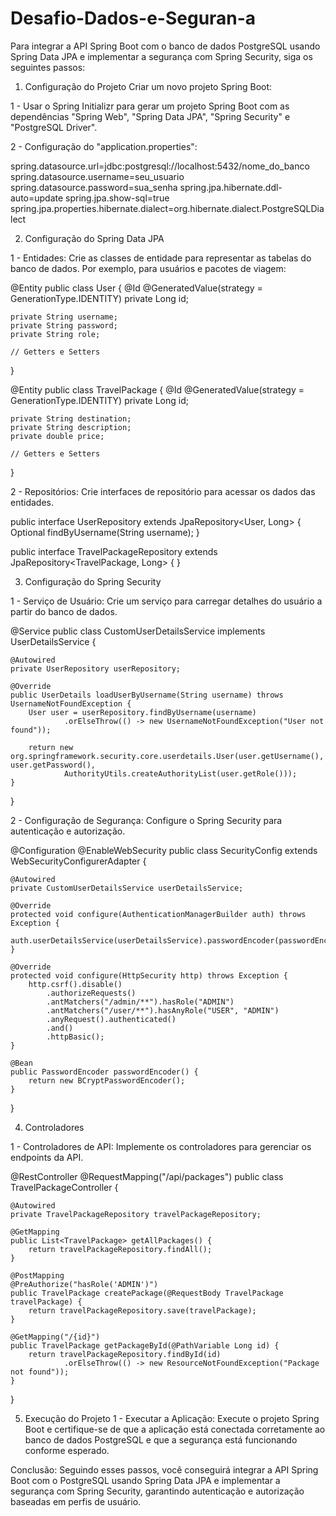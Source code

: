 # Desafio-Dados-e-Seguran-a

Para integrar a API Spring Boot com o banco de dados PostgreSQL usando Spring Data JPA e implementar a segurança com Spring Security, siga os seguintes passos:

1. Configuração do Projeto
Criar um novo projeto Spring Boot:

1 - Usar o Spring Initializr para gerar um projeto Spring Boot com as dependências "Spring Web", "Spring Data JPA", "Spring Security" e "PostgreSQL Driver".

2 - Configuração do "application.properties":

spring.datasource.url=jdbc:postgresql://localhost:5432/nome_do_banco
spring.datasource.username=seu_usuario
spring.datasource.password=sua_senha
spring.jpa.hibernate.ddl-auto=update
spring.jpa.show-sql=true
spring.jpa.properties.hibernate.dialect=org.hibernate.dialect.PostgreSQLDialect

2. Configuração do Spring Data JPA

1 - Entidades:
Crie as classes de entidade para representar as tabelas do banco de dados. Por exemplo, para usuários e pacotes de viagem:

@Entity
public class User {
    @Id
    @GeneratedValue(strategy = GenerationType.IDENTITY)
    private Long id;

    private String username;
    private String password;
    private String role;
    
    // Getters e Setters
}

@Entity
public class TravelPackage {
    @Id
    @GeneratedValue(strategy = GenerationType.IDENTITY)
    private Long id;

    private String destination;
    private String description;
    private double price;
    
    // Getters e Setters
}

2 - Repositórios:
Crie interfaces de repositório para acessar os dados das entidades.

public interface UserRepository extends JpaRepository<User, Long> {
    Optional<User> findByUsername(String username);
}

public interface TravelPackageRepository extends JpaRepository<TravelPackage, Long> {
}


3. Configuração do Spring Security

1 - Serviço de Usuário:
Crie um serviço para carregar detalhes do usuário a partir do banco de dados.

@Service
public class CustomUserDetailsService implements UserDetailsService {

    @Autowired
    private UserRepository userRepository;

    @Override
    public UserDetails loadUserByUsername(String username) throws UsernameNotFoundException {
        User user = userRepository.findByUsername(username)
                .orElseThrow(() -> new UsernameNotFoundException("User not found"));

        return new org.springframework.security.core.userdetails.User(user.getUsername(), user.getPassword(),
                AuthorityUtils.createAuthorityList(user.getRole()));
    }
}

2 - Configuração de Segurança:
Configure o Spring Security para autenticação e autorização.

@Configuration
@EnableWebSecurity
public class SecurityConfig extends WebSecurityConfigurerAdapter {

    @Autowired
    private CustomUserDetailsService userDetailsService;

    @Override
    protected void configure(AuthenticationManagerBuilder auth) throws Exception {
        auth.userDetailsService(userDetailsService).passwordEncoder(passwordEncoder());
    }

    @Override
    protected void configure(HttpSecurity http) throws Exception {
        http.csrf().disable()
            .authorizeRequests()
            .antMatchers("/admin/**").hasRole("ADMIN")
            .antMatchers("/user/**").hasAnyRole("USER", "ADMIN")
            .anyRequest().authenticated()
            .and()
            .httpBasic();
    }

    @Bean
    public PasswordEncoder passwordEncoder() {
        return new BCryptPasswordEncoder();
    }
}

4. Controladores

1 - Controladores de API:
Implemente os controladores para gerenciar os endpoints da API.

@RestController
@RequestMapping("/api/packages")
public class TravelPackageController {

    @Autowired
    private TravelPackageRepository travelPackageRepository;

    @GetMapping
    public List<TravelPackage> getAllPackages() {
        return travelPackageRepository.findAll();
    }

    @PostMapping
    @PreAuthorize("hasRole('ADMIN')")
    public TravelPackage createPackage(@RequestBody TravelPackage travelPackage) {
        return travelPackageRepository.save(travelPackage);
    }

    @GetMapping("/{id}")
    public TravelPackage getPackageById(@PathVariable Long id) {
        return travelPackageRepository.findById(id)
                .orElseThrow(() -> new ResourceNotFoundException("Package not found"));
    }
}

5. Execução do Projeto
1 - Executar a Aplicação:
Execute o projeto Spring Boot e certifique-se de que a aplicação está conectada corretamente ao banco de dados PostgreSQL e que a segurança está funcionando conforme esperado.

Conclusão:
Seguindo esses passos, você conseguirá integrar a API Spring Boot com o PostgreSQL usando Spring Data JPA e implementar a segurança com Spring Security, garantindo autenticação e autorização baseadas em perfis de usuário.
